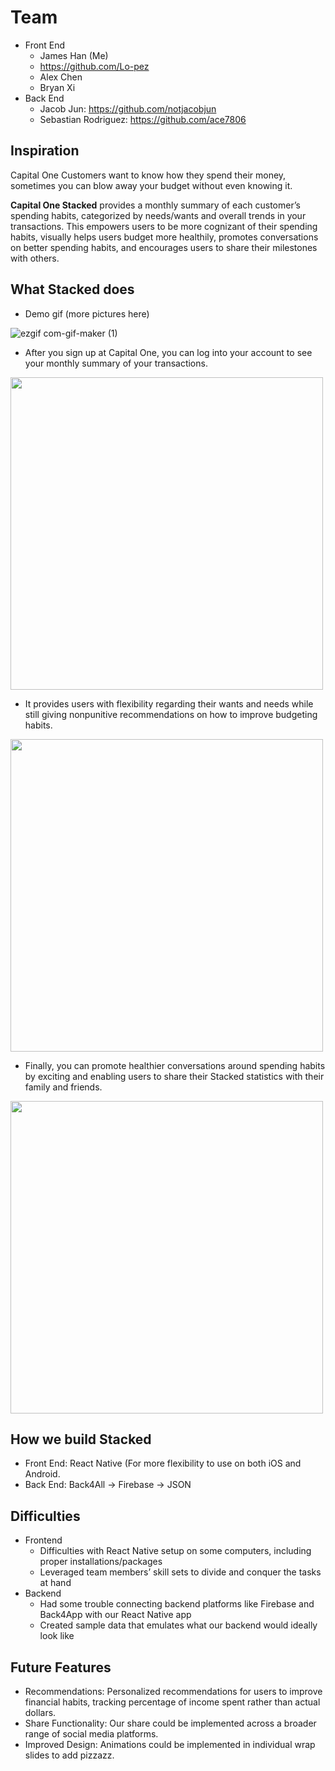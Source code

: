 # Team
- Front End
  - James Han (Me)
  - https://github.com/Lo-pez
  - Alex Chen
  - Bryan Xi
- Back End
  - Jacob Jun: https://github.com/notjacobjun
  - Sebastian Rodriguez: https://github.com/ace7806


## Inspiration
Capital One Customers want to know how they spend their money, sometimes you can blow away your budget without even knowing it.

**Capital One Stacked** provides a monthly summary of each customer’s spending habits, categorized by needs/wants and overall trends in your transactions. This empowers users to be more cognizant of their spending habits, visually helps users budget more healthily, promotes conversations on better spending habits, and encourages users to share their milestones with others.

## What Stacked does
- Demo gif (more pictures here)

![ezgif com-gif-maker (1)](https://user-images.githubusercontent.com/77949696/148633367-eb41264d-efd8-4a77-82d4-83f17295f7ce.gif)



- After you sign up at Capital One, you can log into your account to see your monthly summary of your transactions.
<img src="https://user-images.githubusercontent.com/77949696/148632965-2741dff0-4fbf-4480-8184-6a8b0af763d4.png" height="500">

- It provides users with flexibility regarding their wants and needs while still giving nonpunitive recommendations on how to improve budgeting habits.
<img src="https://user-images.githubusercontent.com/77949696/148632972-a0fb5b62-d7db-471d-901b-814f42a48cde.png" height="500">

- Finally, you can promote healthier conversations around spending habits by exciting and enabling users to share their Stacked statistics with their family and friends.
<img src="https://user-images.githubusercontent.com/77949696/148632984-ae74034f-33f7-4f7e-bae1-895b3f3d9470.png" height="500">

## How we build Stacked
- Front End: React Native (For more flexibility to use on both iOS and Android.
- Back End: Back4All -> Firebase -> JSON

## Difficulties
- Frontend
  - Difficulties with React Native setup on some computers, including proper installations/packages
  - Leveraged team members’ skill sets to divide and conquer the tasks at hand
- Backend
  - Had some trouble connecting backend platforms like Firebase and Back4App with our React Native app
  - Created sample data that emulates what our backend would ideally look like



## Future Features
- Recommendations: Personalized recommendations for users to improve financial habits, tracking percentage of income spent rather than actual dollars.
- Share Functionality: Our share could be implemented across a broader range of social media platforms.
- Improved Design: Animations could be implemented in individual wrap slides to add pizzazz.
